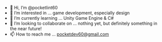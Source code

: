 - 👋 Hi, I’m @pocketlint60
- 👀 I’m interested in ... game development, especially design
- 🌱 I’m currently learning ... Unity Game Engine & C#
- 💞️ I’m looking to collaborate on ... nothing yet, but definitely something in the near future!
- 📫 How to reach me ... pocketdev60@gmail.com

<!---
pocketlint60/pocketlint60 is a ✨ special ✨ repository because its `README.md` (this file) appears on your GitHub profile.
You can click the Preview link to take a look at your changes.
--->
